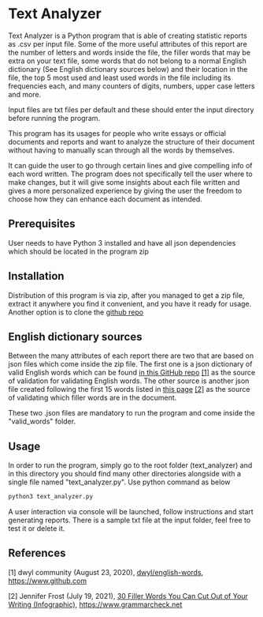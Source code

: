 # Text Analyzer

Text Analyzer is a Python program that is able of creating statistic 
reports as .csv per input file. Some of the more useful attributes of this 
report are the number of letters and words inside the file, the filler words 
that may be extra on your text file, some words that do not belong to a normal 
English dictionary (See English dictionary sources below) and their location 
in the file, the top 5 most used and least used words in the file including 
its frequencies each, and many counters of digits, numbers, upper case letters 
and more. 

Input files are txt files per default and these should enter the 
input directory before running the program.

This program has its usages for people who write essays or official documents 
and reports and want to analyze the structure of their document without having 
to manually scan through all the words by themselves.

It can guide the user to go through certain lines and give compelling info of 
each word written. The program does not specifically tell the user where to 
make changes, but it will give some insights about each file written and gives 
a more personalized experience by giving the user the freedom to choose how 
they can enhance each document as intended.

## Prerequisites
User needs to have Python 3 installed and have all json dependencies which
should be located in the program zip

## Installation

Distribution of this program is via zip, after you managed to get a zip file, 
extract it anywhere you find it convenient, and you have it ready for usage.
Another option is to clone the [github repo](https://github.com/Leodolz/text_file_analyzer)

## English dictionary sources
Between the many attributes of each report there are two that are based on 
json files which come inside the zip file. The first one is a json dictionary 
of valid English words which can be found 
[in this GitHub repo](https://github.com/dwyl/english-words) [[1]](#1) as the 
source of validation for validating English words. The other source is another 
json file created following the first 15 words listed in 
[this page](https://www.grammarcheck.net/filler-words/) [[2]](#2) as the source of 
validating which filler words are in the document. 

These two .json files are mandatory to run the program and come inside the "valid_words" folder.


## Usage

In order to run the program, simply go to the root folder 
(text_analyzer) and in this directory you should find many other 
directories alongside with a single file named "text_analyzer.py". 
Use python command as below
```python
python3 text_analyzer.py
```
A user interaction via console will be launched, follow instructions and start
generating reports. There is a sample txt file at the input
folder, feel free to test it or delete it.

## References
<a id="1">[1]</a> 
dwyl community (August 23, 2020),
[dwyl/english-words](https://github.com/dwyl/english-words),
https://www.github.com

<a id="2">[2]</a> 
Jennifer Frost (July 19, 2021),
[30 Filler Words You Can Cut Out of Your Writing (Infographic)](https://www.grammarcheck.net/filler-words/),
https://www.grammarcheck.net

